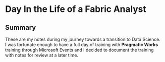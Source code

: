 # Day In the Life of a Fabric Analyst

## Summary

These are my notes during my journey towards a transition to Data Science. I was fortunate enough to have a full day of training with **Pragmatic Works** training through Microsoft Events and I decided to document the training with notes for review at a later time. 

